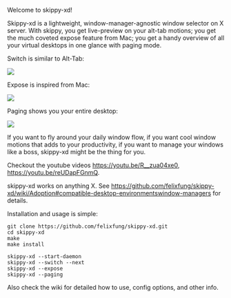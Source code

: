 Welcome to skippy-xd!

Skippy-xd is a lightweight, window-manager-agnostic window selector on X server. With skippy, you get live-preview on your alt-tab motions; you get the much coveted expose feature from Mac; you get a handy overview of all your virtual desktops in one glance with paging mode.

Switch is similar to Alt-Tab:

![](https://github.com/felixfung/skippy-xd/blob/master/gifs/switch.gif)

Expose is inspired from Mac:

![](https://github.com/felixfung/skippy-xd/blob/master/gifs/expose.gif)

Paging shows you your entire desktop:

![](https://github.com/felixfung/skippy-xd/blob/master/gifs/paging.gif)

If you want to fly around your daily window flow, if you want cool window motions that adds to your productivity, if you want to manage your windows like a boss, skippy-xd might be the thing for you.

Checkout the youtube videos https://youtu.be/R__zua04xe0, https://youtu.be/reUDapFGnmQ.

skippy-xd works on anything X. See https://github.com/felixfung/skippy-xd/wiki/Adoption#compatible-desktop-environmentswindow-managers for details.

Installation and usage is simple:
```
git clone https://github.com/felixfung/skippy-xd.git
cd skippy-xd
make
make install

skippy-xd --start-daemon
skippy-xd --switch --next
skippy-xd --expose
skippy-xd --paging
```

Also check the wiki for detailed how to use, config options, and other info.
